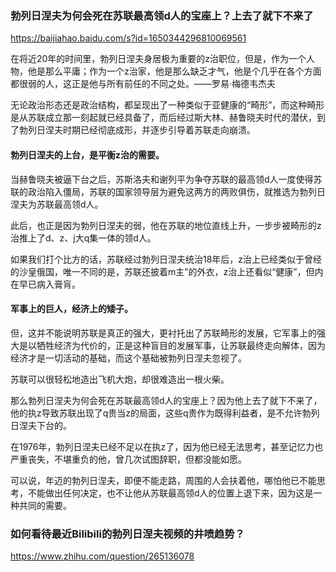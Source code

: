 ### 勃列日涅夫为何会死在苏联最高领d人的宝座上？上去了就下不来了
https://baijiahao.baidu.com/s?id=1650344296810069561

在将近20年的时间里，勃列日涅夫身居极为重要的z治职位，但是，作为一个人物，他是那么平庸；作为一个z治家，他是那么缺乏才气，他是个几乎在各个方面都很弱的人，这正是他与所有前任的不同之处。——罗易·梅德韦杰夫

无论政治形态还是政治结构，都呈现出了一种类似于亚健康的“畸形”，而这种畸形是从苏联成立那一刻起就已经具备了，而后经过斯大林、赫鲁晓夫时代的潜伏，到了勃列日涅夫时期已经彻底成形，并逐步引导着苏联走向崩溃。

#### 勃列日涅夫的上台，是平衡z治的需要。

当赫鲁晓夫被逼下台之后，苏斯洛夫和谢列平为争夺苏联的最高领d人一度使得苏联的政治陷入僵局，苏联的国家领导层为避免这两方的两败俱伤，就推选为勃列日涅夫为苏联最高领d人。

此后，也正是因为勃列日涅夫的弱，他在苏联的地位直线上升，一步步被畸形的z治推上了d、z、j大q集一体的领d人。

如果我们打个比方的话，苏联经过勃列日涅夫统治18年后，z治上已经类似于曾经的沙皇俄国，唯一不同的是，苏联还披着m主”的外衣，z治上还看似“健康”，但内在早已病入膏肓。

#### 军事上的巨人，经济上的矮子。

但，这并不能说明苏联是真正的强大，更衬托出了苏联畸形的发展，它军事上的强大是以牺牲经济为代价的，正是这种盲目的发展军事，让苏联最终走向解体，因为经济才是一切活动的基础，而这个基础被勃列日涅夫忽视了。

苏联可以很轻松地造出飞机大炮，却很难造出一根火柴。

那么勃列日涅夫为何会死在苏联最高领d人的宝座上？因为他上去了就下不来了，他的执z导致苏联出现了q贵当z的局面，这些q贵作为既得利益者，是不允许勃列日涅夫下台的。

在1976年，勃列日涅夫已经不足以在执z了，因为他已经无法思考，甚至记忆力也严重丧失，不堪重负的他，曾几次试图辞职，但都没能如愿。

可以说，年迈的勃列日涅夫，即便不能走路，周围的人会扶着他，哪怕他已不能思考，不能做出任何决定，也不让他从苏联最高领d人的位置上退下来，因为这是一种共同的需要。

### 如何看待最近Bilibili的勃列日涅夫视频的井喷趋势？
https://www.zhihu.com/question/265136078
